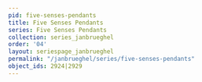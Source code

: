 ```yaml
---
pid: five-senses-pendants
title: Five Senses Pendants
series: Five Senses Pendants
collection: series_janbrueghel
order: '04'
layout: seriespage_janbrueghel
permalink: "/janbrueghel/series/five-senses-pendants"
object_ids: 2924|2929
---
```

